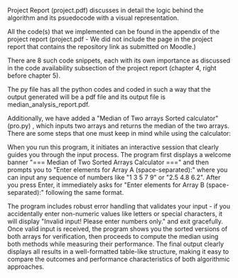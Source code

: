 Project Report (project.pdf) discusses in detail the logic behind the algorithm and its psuedocode with a visual representation. 

All the code(s) that we implemented can be found in the appendix of the project report (project.pdf - We did not include the page in the project report that contains the repository link as submitted on Moodle.)

There are 8 such code snippets, each with its own importance as discussed in the code availability subsection of the project report (chapter 4, right before chapter 5).

The py file has all the python codes and coded in such a way that the output generated will be a pdf file and its output file is median_analysis_report.pdf.

Additionally, we have added a "Median of Two arrays Sorted calculator" (pro.py) , which inputs two arrays and returns the median of the two arrays. There are some steps that one must keep in mind while using the calculator: 

When you run this program, it initiates an interactive session that clearly guides you through the input process. The program first displays a welcome banner "=== Median of Two Sorted Arrays Calculator ===" and then prompts you to "Enter elements for Array A (space-separated):" where you can input any sequence of numbers like "1 3 5 7 9" or "2.5 4.8 6.2". After you press Enter, it immediately asks for "Enter elements for Array B (space-separated):" following the same format.

The program includes robust error handling that validates your input - if you accidentally enter non-numeric values like letters or special characters, it will display "Invalid input! Please enter numbers only." and exit gracefully. Once valid input is received, the program shows you the sorted versions of both arrays for verification, then proceeds to compute the median using both methods while measuring their performance. The final output clearly displays all results in a well-formatted table-like structure, making it easy to compare the outcomes and performance characteristics of both algorithmic approaches.
